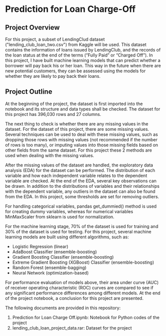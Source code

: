 # Prediction for Loan Charge-Off

## Project Overview
For this project, a subset of LendingClud dataset ("lending_club_loan_two.csv") from Kaggle will be used. This dataset contains the information of loans issued by LendingClub, and the records of the loan status at the end of the terms (“Fully Paid” or “Charged Off”). In this project, I have built machine learning models that can predict whether a borrower will pay back his or her loan. This way in the future when there are new potential customers, they can be assessed using the models for whether they are likely to pay back their loans.

## Project Outline
At the beginning of the project, the dataset is first imported into the notebook and its structure and data types shall be checked. The dataset for this project has 396,030 rows and 27 columns.

The next thing to check is whether there are any missing values in the dataset. For the dataset of this project, there are some missing values. Several techniques can be used to deal with these missing values, such as dropping those rows with missing values (not recommended if the number of rows is too many), or imputing values into those missing fields based on other fields from the same dataset. For this project these 2 methods are used when dealing with the missing values.

After the missing values of the dataset are handled, the exploratory data analysis (EDA) for the dataset can be performed. The distribution of each variable and how each independent variable relates to the dependent variable are checked. At the end of the EDA, several key observations can be drawn. In addition to the distributions of variables and their relationships with the dependent variable, any outliers in the dataset can also be found from the EDA. In this project, some thresholds are set for removing outliers.

For handling categorical variables, pandas get_dummied() method is used for creating dummy variables, whereas for numerical variables MinMaxScaler from sklearn is used for normalization.

For the machine learning stage, 70% of the dataset is used for training and 30% of the dataset is used for testing. For this project, several machine learning models are built using different algorithms, such as:
*	Logistic Regression (linear)
*	AdaBoost Classifier (ensemble-boosting)
*	Gradient Boosting Classifier (ensemble-boosting)
*	Extreme Gradient Boosting (XGBoost) Classifier (ensemble-boosting)
*	Random Forest (ensemble-bagging)
*	Neural Network (optimization-based)

For performance evaluation of models above, their area under curve (AUC) of receiver operating characteristic (ROC) curves are compared to see if any significant performance differences among different models. At the end of the project notebook, a conclusion for this project are presented.

The following documents are provided in this repository:
  1. Prediction for Loan Charge Off.ipynb: Notebook for Python codes of the project
  2. lending_club_loan_project_data.rar: Dataset for the project
